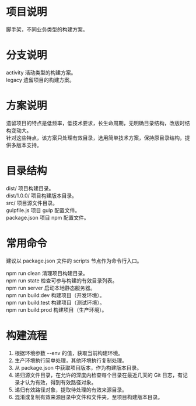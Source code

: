 # 项目说明

脚手架，不同业务类型的构建方案。  

# 分支说明

activity 活动类型的构建方案。  
legacy 遗留项目的构建方案。  

# 方案说明

遗留项目的特点是低频率，低技术要求，长生命周期，无明确目录结构，改版时结构变动大。  
针对这些特点，该方案只处理有效目录，选用简单技术方案，保持原目录结构，提供多版本支持。  

# 目录结构

dist/ 项目构建目录。  
dist/1.0.0/ 项目构建版本目录。  
src/ 项目源文件目录。  
gulpfile.js 项目 gulp 配置文件。  
package.json 项目 npm 配置文件。  

# 常用命令

建议以 package.json 文件的 scripts 节点作为命令行入口。  

npm run clean 清理项目构建目录。  
npm run state 检查可参与构建的有效目录列表。  
npm run server 启动本地静态服务器。  
npm run build:dev 构建项目（开发环境）。  
npm run build:test 构建项目（测试环境）。  
npm run build:prod 构建项目（生产环境）。  

# 构建流程

1. 根据环境参数 --env 的值，获取当前构建环境。  
2. 生产环境执行简单处理，其他环境执行复制处理。  
3. 从 package.json 中获取项目版本，作为构建版本目录。  
4. 递归源文件目录，在允许的深度内检查每个目录在最近几天的 Git 日志，有记录才认为有效，得到有效路径对象。
5. 递归有效路径对象，提取待处理的有效来源目录。  
6. 混淆或复制有效来源目录中文件和文件夹，至项目构建版本目录。  
